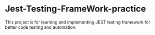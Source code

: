# Jest-Testing-FrameWork-practice
This project is for learning and implementing JEST testing framework for better code testing and automation.
